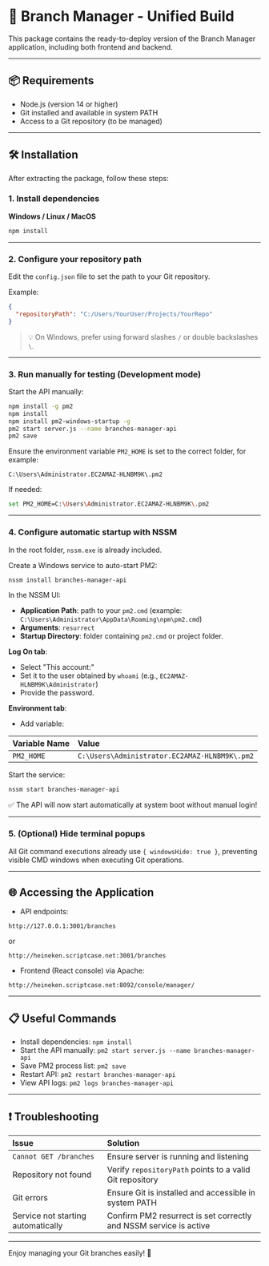 # 🚀 Branch Manager - Unified Build

This package contains the ready-to-deploy version of the Branch Manager application, including both frontend and backend.

---

## 📦 Requirements

- Node.js (version 14 or higher)
- Git installed and available in system PATH
- Access to a Git repository (to be managed)

---

## 🛠️ Installation

After extracting the package, follow these steps:

### 1. Install dependencies

**Windows / Linux / MacOS**

```bash
npm install
```

---

### 2. Configure your repository path

Edit the `config.json` file to set the path to your Git repository.

Example:

```json
{
  "repositoryPath": "C:/Users/YourUser/Projects/YourRepo"
}
```

> 💡 On Windows, prefer using forward slashes `/` or double backslashes `\`.

---

### 3. Run manually for testing (Development mode)

Start the API manually:

```bash
npm install -g pm2
npm install
npm install pm2-windows-startup -g
pm2 start server.js --name branches-manager-api
pm2 save
```

Ensure the environment variable `PM2_HOME` is set to the correct folder, for example:

```
C:\Users\Administrator.EC2AMAZ-HLNBM9K\.pm2
```

If needed:

```bash
set PM2_HOME=C:\Users\Administrator.EC2AMAZ-HLNBM9K\.pm2
```

---

### 4. Configure automatic startup with NSSM

In the root folder, `nssm.exe` is already included.

Create a Windows service to auto-start PM2:

```bash
nssm install branches-manager-api
```

In the NSSM UI:

- **Application Path**: path to your `pm2.cmd` (example: `C:\Users\Administrator\AppData\Roaming\npm\pm2.cmd`)
- **Arguments**: `resurrect`
- **Startup Directory**: folder containing `pm2.cmd` or project folder.

**Log On tab**:

- Select "This account:"
- Set it to the user obtained by `whoami` (e.g., `EC2AMAZ-HLNBM9K\Administrator`)
- Provide the password.

**Environment tab**:

- Add variable:

| Variable Name | Value |
|:---|:---|
| `PM2_HOME` | `C:\Users\Administrator.EC2AMAZ-HLNBM9K\.pm2` |

Start the service:

```bash
nssm start branches-manager-api
```

✅ The API will now start automatically at system boot without manual login!

---

### 5. (Optional) Hide terminal popups

All Git command executions already use `{ windowsHide: true }`, preventing visible CMD windows when executing Git operations.

---

## 🌐 Accessing the Application

- API endpoints:

```
http://127.0.0.1:3001/branches
```
or
```
http://heineken.scriptcase.net:3001/branches
```

- Frontend (React console) via Apache:

```
http://heineken.scriptcase.net:8092/console/manager/
```

---

## 📋 Useful Commands

- Install dependencies: `npm install`
- Start the API manually: `pm2 start server.js --name branches-manager-api`
- Save PM2 process list: `pm2 save`
- Restart API: `pm2 restart branches-manager-api`
- View API logs: `pm2 logs branches-manager-api`

---

## ❗ Troubleshooting

| Issue | Solution |
|:---|:---|
| `Cannot GET /branches` | Ensure server is running and listening |
| Repository not found | Verify `repositoryPath` points to a valid Git repository |
| Git errors | Ensure Git is installed and accessible in system PATH |
| Service not starting automatically | Confirm PM2 resurrect is set correctly and NSSM service is active |

---

Enjoy managing your Git branches easily! 🚀